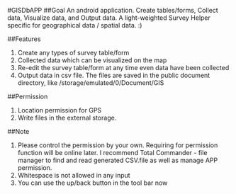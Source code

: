 #GISDbAPP
##Goal
An android application.
Create tables/forms, Collect data, Visualize data, and Output data.
A light-weighted Survey Helper specific for geographical data / spatial data. :)

##Features
1. Create any types of survey table/form
2. Collected data which can be visualized on the map
3. Re-edit the survey table/form at any time even data have been collected
4. Output data in csv file. The files are saved in the public document directory, like /storage/emulated/0/Document/GIS

##Permission
1. Location permission for GPS
2. Write files in the external storage.

##Note
1. Please control the permission by your own. Requiring for permission function will be online later. I recommend Total Commander - file manager to find and read generated CSV.file as well as manage APP permission.
2. Whitespace is not allowed in any input
3. You can use the up/back button in the tool bar now

